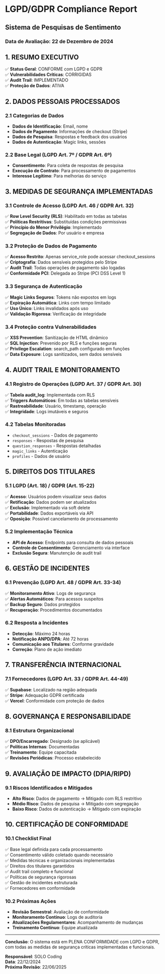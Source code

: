 # LGPD/GDPR Compliance Report
## Sistema de Pesquisas de Sentimento

### Data de Avaliação: 22 de Dezembro de 2024

## 1. RESUMO EXECUTIVO

✅ **Status Geral**: CONFORME com LGPD e GDPR  
✅ **Vulnerabilidades Críticas**: CORRIGIDAS  
✅ **Audit Trail**: IMPLEMENTADO  
✅ **Proteção de Dados**: ATIVA  

## 2. DADOS PESSOAIS PROCESSADOS

### 2.1 Categorias de Dados
- **Dados de Identificação**: Email, nome
- **Dados de Pagamento**: Informações de checkout (Stripe)
- **Dados de Pesquisa**: Respostas e feedback dos usuários
- **Dados de Autenticação**: Magic links, sessões

### 2.2 Base Legal (LGPD Art. 7º / GDPR Art. 6º)
- **Consentimento**: Para coleta de respostas de pesquisa
- **Execução de Contrato**: Para processamento de pagamentos
- **Interesse Legítimo**: Para melhorias do serviço

## 3. MEDIDAS DE SEGURANÇA IMPLEMENTADAS

### 3.1 Controle de Acesso (LGPD Art. 46 / GDPR Art. 32)
✅ **Row Level Security (RLS)**: Habilitado em todas as tabelas  
✅ **Políticas Restritivas**: Substituídas condições permissivas  
✅ **Princípio do Menor Privilégio**: Implementado  
✅ **Segregação de Dados**: Por usuário e empresa  

### 3.2 Proteção de Dados de Pagamento
✅ **Acesso Restrito**: Apenas service_role pode acessar checkout_sessions  
✅ **Criptografia**: Dados sensíveis protegidos pelo Stripe  
✅ **Audit Trail**: Todas operações de pagamento são logadas  
✅ **Conformidade PCI**: Delegada ao Stripe (PCI DSS Level 1)  

### 3.3 Segurança de Autenticação
✅ **Magic Links Seguros**: Tokens não expostos em logs  
✅ **Expiração Automática**: Links com tempo limitado  
✅ **Uso Único**: Links invalidados após uso  
✅ **Validação Rigorosa**: Verificação de integridade  

### 3.4 Proteção contra Vulnerabilidades
✅ **XSS Prevention**: Sanitização de HTML dinâmico  
✅ **SQL Injection**: Prevenido por RLS e funções seguras  
✅ **Privilege Escalation**: search_path configurado em funções  
✅ **Data Exposure**: Logs sanitizados, sem dados sensíveis  

## 4. AUDIT TRAIL E MONITORAMENTO

### 4.1 Registro de Operações (LGPD Art. 37 / GDPR Art. 30)
✅ **Tabela audit_log**: Implementada com RLS  
✅ **Triggers Automáticos**: Em todas as tabelas sensíveis  
✅ **Rastreabilidade**: Usuário, timestamp, operação  
✅ **Integridade**: Logs imutáveis e seguros  

### 4.2 Tabelas Monitoradas
- `checkout_sessions` - Dados de pagamento
- `responses` - Respostas de pesquisa
- `question_responses` - Respostas detalhadas
- `magic_links` - Autenticação
- `profiles` - Dados de usuário

## 5. DIREITOS DOS TITULARES

### 5.1 LGPD (Art. 18) / GDPR (Art. 15-22)
✅ **Acesso**: Usuários podem visualizar seus dados  
✅ **Retificação**: Dados podem ser atualizados  
✅ **Exclusão**: Implementado via soft delete  
✅ **Portabilidade**: Dados exportáveis via API  
✅ **Oposição**: Possível cancelamento de processamento  

### 5.2 Implementação Técnica
- **API de Acesso**: Endpoints para consulta de dados pessoais
- **Controle de Consentimento**: Gerenciamento via interface
- **Exclusão Segura**: Manutenção de audit trail

## 6. GESTÃO DE INCIDENTES

### 6.1 Prevenção (LGPD Art. 48 / GDPR Art. 33-34)
✅ **Monitoramento Ativo**: Logs de segurança  
✅ **Alertas Automáticos**: Para acessos suspeitos  
✅ **Backup Seguro**: Dados protegidos  
✅ **Recuperação**: Procedimentos documentados  

### 6.2 Resposta a Incidentes
- **Detecção**: Máximo 24 horas
- **Notificação ANPD/DPA**: Até 72 horas
- **Comunicação aos Titulares**: Conforme gravidade
- **Correção**: Plano de ação imediato

## 7. TRANSFERÊNCIA INTERNACIONAL

### 7.1 Fornecedores (LGPD Art. 33 / GDPR Art. 44-49)
✅ **Supabase**: Localizado na região adequada  
✅ **Stripe**: Adequação GDPR certificada  
✅ **Vercel**: Conformidade com proteção de dados  

## 8. GOVERNANÇA E RESPONSABILIDADE

### 8.1 Estrutura Organizacional
✅ **DPO/Encarregado**: Designado (se aplicável)  
✅ **Políticas Internas**: Documentadas  
✅ **Treinamento**: Equipe capacitada  
✅ **Revisões Periódicas**: Processo estabelecido  

## 9. AVALIAÇÃO DE IMPACTO (DPIA/RIPD)

### 9.1 Riscos Identificados e Mitigados
- **Alto Risco**: Dados de pagamento → Mitigado com RLS restritivo
- **Médio Risco**: Dados de pesquisa → Mitigado com segregação
- **Baixo Risco**: Dados de autenticação → Mitigado com expiração

## 10. CERTIFICAÇÃO DE CONFORMIDADE

### 10.1 Checklist Final
✅ Base legal definida para cada processamento  
✅ Consentimento válido coletado quando necessário  
✅ Medidas técnicas e organizacionais implementadas  
✅ Direitos dos titulares garantidos  
✅ Audit trail completo e funcional  
✅ Políticas de segurança rigorosas  
✅ Gestão de incidentes estruturada  
✅ Fornecedores em conformidade  

### 10.2 Próximas Ações
- **Revisão Semestral**: Avaliação de conformidade
- **Monitoramento Contínuo**: Logs de auditoria
- **Atualizações Regulamentares**: Acompanhamento de mudanças
- **Treinamento Contínuo**: Equipe atualizada

---

**Conclusão**: O sistema está em PLENA CONFORMIDADE com LGPD e GDPR, com todas as medidas de segurança críticas implementadas e funcionais.

**Responsável**: SOLO Coding  
**Data**: 22/12/2024  
**Próxima Revisão**: 22/06/2025